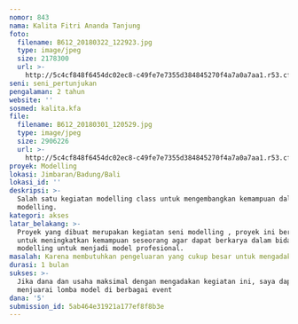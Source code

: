 ```yaml
---
nomor: 843
nama: Kalita Fitri Ananda Tanjung
foto:
  filename: B612_20180322_122923.jpg
  type: image/jpeg
  size: 2178300
  url: >-
    http://5c4cf848f6454dc02ec8-c49fe7e7355d384845270f4a7a0a7aa1.r53.cf2.rackcdn.com/6f23df36-135d-43aa-b98f-7d0cb8afd209/B612_20180322_122923.jpg
seni: seni_pertunjukan
pengalaman: 2 tahun
website: ''
sosmed: kalita.kfa
file:
  filename: B612_20180301_120529.jpg
  type: image/jpeg
  size: 2906226
  url: >-
    http://5c4cf848f6454dc02ec8-c49fe7e7355d384845270f4a7a0a7aa1.r53.cf2.rackcdn.com/d79a5fb3-77b7-4a51-bc6a-11d0d2715033/B612_20180301_120529.jpg
proyek: Modelling
lokasi: Jimbaran/Badung/Bali
lokasi_id: ''
deskripsi: >-
  Salah satu kegiatan modelling class untuk mengembangkan kemampuan dalam bidang
  modelling.
kategori: akses
latar_belakang: >-
  Proyek yang dibuat merupakan kegiatan seni modelling , proyek ini bertujuan
  untuk meningkatkan kemampuan seseorang agar dapat berkarya dalam bidang
  modelling untuk menjadi model profesional.
masalah: Karena membutuhkan pengeluaran yang cukup besar untuk mengadakan acara ini
durasi: 1 bulan
sukses: >-
  Jika dana dan usaha maksimal dengan mengadakan kegiatan ini, saya dapat
  menjuarai lomba model di berbagai event
dana: '5'
submission_id: 5ab464e31921a177ef8f8b3e
---
```

